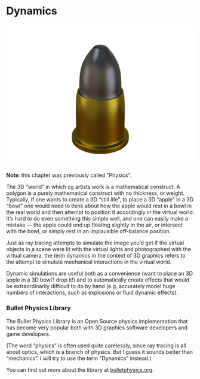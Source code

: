 # Dynamics

![](pastedGraphic-529.jpg)

**Note**: this chapter was previously called "Physics".

The 3D “world” in which cg artists work is a mathematical construct. A polygon is a purely mathematical construct with no thickness, or weight. Typically, if one wants to create a 3D “still life”, to place a 3D “apple” in a 3D “bowl” one would need to think about how the apple would rest in a bowl in the real world and then attempt to position it accordingly in the virtual world. It’s hard to do even something this simple well, and one can easily make a mistake — the apple could end up floating slightly in the air, or intersect with the bowl, or simply rest in an implausible off-balance position.

Just as ray tracing attempts to simulate the image you’d get if the virtual objects in a scene were lit with the virtual lights and photographed with the virtual camera, the term dynamics in the context of 3D graphics refers to the attempt to simulate mechanical interactions in the virtual world.

Dynamic simulations are useful both as a convenience (want to place an 3D apple in a 3D bowl? drop it!) and to automatically create effects that would be extraordinarily difficult to do by hand (e.g. accurately model huge numbers of interactions, such as explosions or fluid dynamic effects).

### Bullet Physics Library

The Bullet Physics Library is an Open Source physics implementation that has become very popular both with 3D graphics software developers and game developers.

(The word “physics” is often used quite carelessly, since ray tracing is all about optics, which is a branch of physics. But I guess it sounds better than “mechanics”. I will try to use the term "Dynamics" instead.)

You can find out more about the library at [bulletphysics.org](http://bulletphysics.org).

